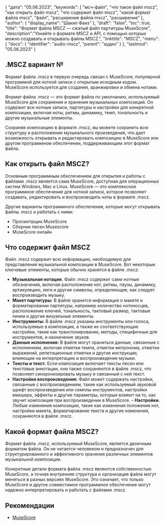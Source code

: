 {
"дата": "05.06.2023",
  "keywords": [
"мсч-файл",
"что такое файл mscz",
"как открыть файл mscz",
"что содержит файл mscz",
"какой формат файла mscz",
"файл",
"расширение файла mscz",
"расширение"
],
  "author": {
"display_name": "Шакил Фаиз"
},
"draft": "false",
"toc": true,
"title": "Формат файла MSCZ — сжатый файл партитуры MuseScore",
  "description":"Узнайте о формате MSCZ и API, с помощью которых можно создавать и открывать файлы MSCZ.",
"linktitle": "MSCZ",
  "menu": {
    "docs": {
      "identifier": "audio-mscz",
"parent": "аудио"
}
},
"lastmod": "05.06.2023"
}

## .MSCZ вариант №

Формат файла .mscz в первую очередь связан с MuseScore, популярной программой для нотной записи с открытым исходным кодом. MuseScore используется для создания, аранжировки и обмена нотами.

Формат файла .mscz — это формат файла по умолчанию, используемый MuseScore для сохранения и хранения музыкальных композиций. Он содержит все нотные записи, партитуры и настройки для конкретной композиции, включая ноты, ритмы, динамику, темп, тональность и другие музыкальные элементы.

Сохраняя композицию в формате .mscz, вы можете сохранить всю структуру и расположение музыкального произведения, что дает возможность открывать и редактировать композицию в MuseScore или другом программном обеспечении, поддерживающем этот формат файла.

## Как открыть файл MSCZ?

Основным программным обеспечением для открытия и работы с файлами .mscz является сама MuseScore, доступная для операционных систем Windows, Mac и Linux. MuseScore — это комплексное программное обеспечение для нотной записи, которое позволяет создавать, редактировать и воспроизводить ноты в формате .mscz.

Другие варианты программного обеспечения, которые могут открывать файлы .mscz и работать с ними:

- Просмотрщик MuseScore
- Сборник песен Musescore
- MuseScore онлайн

## Что содержит файл MSCZ

Файл .mscz содержит всю информацию, необходимую для представления музыкальной композиции в MuseScore. Вот некоторые ключевые элементы, которые обычно хранятся в файле .mscz:

- **Музыкальная нотация.** Файл .mscz содержит сами нотные обозначения, включая расположение нот, ритмы, паузы, динамику, артикуляцию, лиги и другие символы, определяющие, как следует воспроизводить музыку.
- **Макет партитуры:** В файле хранится информация о макете и форматировании партитуры, например количество нотоносцев, расположение ключей, тональность, тактовый размер, тактовые линии и другие визуальные элементы.
- **Инструменты:** В файле .mscz указаны инструменты или голоса, используемые в композиции, а также их соответствующие настройки, такие как транспонирование, методы, специфичные для инструментов, и назначение звуков.
- **Данные исполнения:** В файле могут храниться данные, связанные с исполнением, включая отметки темпа, отметки метронома, отметки выражений, репетиционные отметки и другие инструкции, влияющие на интерпретацию и воспроизведение музыки.
- **Тексты и текст.** Если композиция включает тексты песен или текстовые аннотации, они также сохраняются в файле .mscz, что позволяет синхронизировать музыку и связанный с ней текст.
- **Настройки воспроизведения:** Файл может содержать настройки, связанные с воспроизведением, такие как используемый звуковой шрифт воспроизведения или семплы инструментов, настройки микшера, эффекты и другие параметры, которые влияют на то, как звучит композиция при воспроизведении в MuseScore.
– **Настройки.** Любые изменения композиции, такие как изменения положения нот, настройки макета, форматирование текста и другие изменения, сохраняются в файле .mscz.

## Какой формат файла MSCZ?

Формат файла .mscz, используемый MuseScore, является двоичным форматом файла. Он не читается человеком и предназначен для структурированного и эффективного хранения различных элементов музыкальной композиции.

Конкретные детали формата файла .mscz являются собственностью MuseScore, а точная внутренняя структура и организация файла могут меняться в разных версиях MuseScore. Это означает, что только MuseScore и другое совместимое программное обеспечение могут надежно интерпретировать и работать с файлами .mscz.

## Рекомендации
* [MuseScore](https://en.wikipedia.org/wiki/MuseScore)


